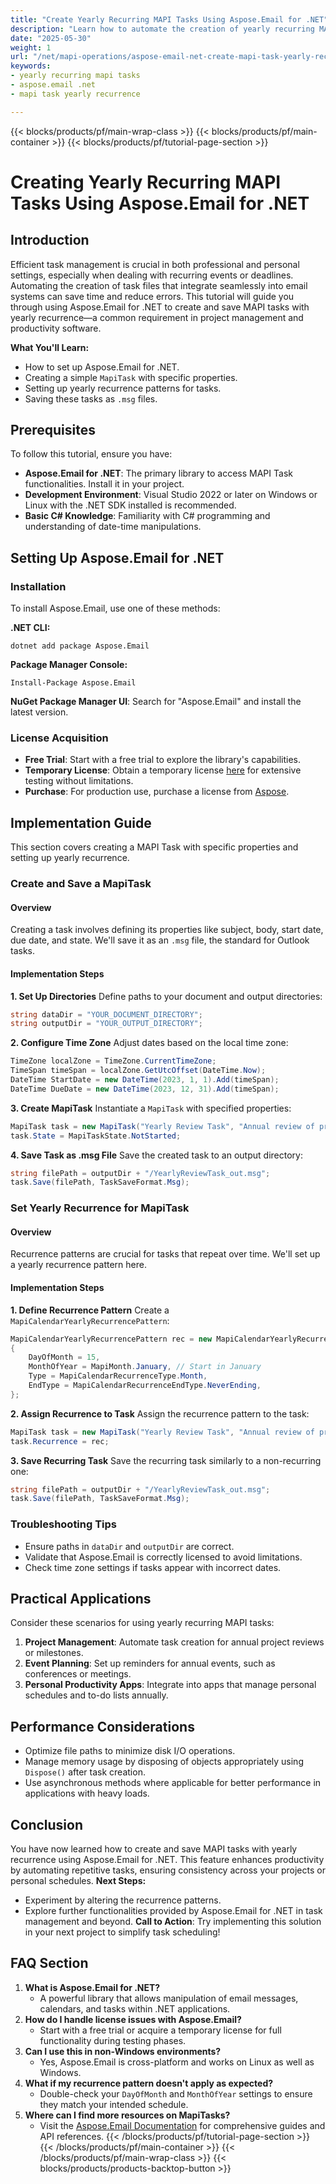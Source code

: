 ```yaml
---
title: "Create Yearly Recurring MAPI Tasks Using Aspose.Email for .NET"
description: "Learn how to automate the creation of yearly recurring MAPI tasks with Aspose.Email for .NET. This guide covers setup, task properties, recurrence patterns, and saving as MSG files."
date: "2025-05-30"
weight: 1
url: "/net/mapi-operations/aspose-email-net-create-mapi-task-yearly-recurrence/"
keywords:
- yearly recurring mapi tasks
- aspose.email .net
- mapi task yearly recurrence

---
```


{{< blocks/products/pf/main-wrap-class >}}
{{< blocks/products/pf/main-container >}}
{{< blocks/products/pf/tutorial-page-section >}}
# Creating Yearly Recurring MAPI Tasks Using Aspose.Email for .NET

## Introduction
Efficient task management is crucial in both professional and personal settings, especially when dealing with recurring events or deadlines. Automating the creation of task files that integrate seamlessly into email systems can save time and reduce errors. This tutorial will guide you through using Aspose.Email for .NET to create and save MAPI tasks with yearly recurrence—a common requirement in project management and productivity software.

**What You'll Learn:**
- How to set up Aspose.Email for .NET.
- Creating a simple `MapiTask` with specific properties.
- Setting up yearly recurrence patterns for tasks.
- Saving these tasks as `.msg` files.

## Prerequisites
To follow this tutorial, ensure you have:
- **Aspose.Email for .NET**: The primary library to access MAPI Task functionalities. Install it in your project.
- **Development Environment**: Visual Studio 2022 or later on Windows or Linux with the .NET SDK installed is recommended.
- **Basic C# Knowledge**: Familiarity with C# programming and understanding of date-time manipulations.

## Setting Up Aspose.Email for .NET
### Installation
To install Aspose.Email, use one of these methods:

**.NET CLI:**
```shell
dotnet add package Aspose.Email
```

**Package Manager Console:**
```shell
Install-Package Aspose.Email
```

**NuGet Package Manager UI**: Search for "Aspose.Email" and install the latest version.
### License Acquisition
- **Free Trial**: Start with a free trial to explore the library's capabilities.
- **Temporary License**: Obtain a temporary license [here](https://purchase.aspose.com/temporary-license/) for extensive testing without limitations.
- **Purchase**: For production use, purchase a license from [Aspose](https://purchase.aspose.com/buy).

## Implementation Guide
This section covers creating a MAPI Task with specific properties and setting up yearly recurrence.
### Create and Save a MapiTask
#### Overview
Creating a task involves defining its properties like subject, body, start date, due date, and state. We'll save it as an `.msg` file, the standard for Outlook tasks.
#### Implementation Steps
**1. Set Up Directories**
Define paths to your document and output directories:
```csharp
string dataDir = "YOUR_DOCUMENT_DIRECTORY";
string outputDir = "YOUR_OUTPUT_DIRECTORY";
```
**2. Configure Time Zone**
Adjust dates based on the local time zone:
```csharp
TimeZone localZone = TimeZone.CurrentTimeZone;
TimeSpan timeSpan = localZone.GetUtcOffset(DateTime.Now);
DateTime StartDate = new DateTime(2023, 1, 1).Add(timeSpan);
DateTime DueDate = new DateTime(2023, 12, 31).Add(timeSpan);
```
**3. Create MapiTask**
Instantiate a `MapiTask` with specified properties:
```csharp
MapiTask task = new MapiTask("Yearly Review Task", "Annual review of project milestones.", StartDate, DueDate);
task.State = MapiTaskState.NotStarted;
```
**4. Save Task as .msg File**
Save the created task to an output directory:
```csharp
string filePath = outputDir + "/YearlyReviewTask_out.msg";
task.Save(filePath, TaskSaveFormat.Msg);
```
### Set Yearly Recurrence for MapiTask
#### Overview
Recurrence patterns are crucial for tasks that repeat over time. We'll set up a yearly recurrence pattern here.
#### Implementation Steps
**1. Define Recurrence Pattern**
Create a `MapiCalendarYearlyRecurrencePattern`:
```csharp
MapiCalendarYearlyRecurrencePattern rec = new MapiCalendarYearlyRecurrencePattern
{
    DayOfMonth = 15,
    MonthOfYear = MapiMonth.January, // Start in January
    Type = MapiCalendarRecurrenceType.Month,
    EndType = MapiCalendarRecurrenceEndType.NeverEnding,
};
```
**2. Assign Recurrence to Task**
Assign the recurrence pattern to the task:
```csharp
MapiTask task = new MapiTask("Yearly Review Task", "Annual review of project milestones.", DateTime.Now, DateTime.Now.AddDays(1));
task.Recurrence = rec;
```
**3. Save Recurring Task**
Save the recurring task similarly to a non-recurring one:
```csharp
string filePath = outputDir + "/YearlyReviewTask_out.msg";
task.Save(filePath, TaskSaveFormat.Msg);
```
### Troubleshooting Tips
- Ensure paths in `dataDir` and `outputDir` are correct.
- Validate that Aspose.Email is correctly licensed to avoid limitations.
- Check time zone settings if tasks appear with incorrect dates.
## Practical Applications
Consider these scenarios for using yearly recurring MAPI tasks:
1. **Project Management**: Automate task creation for annual project reviews or milestones.
2. **Event Planning**: Set up reminders for annual events, such as conferences or meetings.
3. **Personal Productivity Apps**: Integrate into apps that manage personal schedules and to-do lists annually.
## Performance Considerations
- Optimize file paths to minimize disk I/O operations.
- Manage memory usage by disposing of objects appropriately using `Dispose()` after task creation.
- Use asynchronous methods where applicable for better performance in applications with heavy loads.
## Conclusion
You have now learned how to create and save MAPI tasks with yearly recurrence using Aspose.Email for .NET. This feature enhances productivity by automating repetitive tasks, ensuring consistency across your projects or personal schedules.
**Next Steps:**
- Experiment by altering the recurrence patterns.
- Explore further functionalities provided by Aspose.Email for .NET in task management and beyond.
**Call to Action**: Try implementing this solution in your next project to simplify task scheduling!
## FAQ Section
1. **What is Aspose.Email for .NET?**
   - A powerful library that allows manipulation of email messages, calendars, and tasks within .NET applications.
2. **How do I handle license issues with Aspose.Email?**
   - Start with a free trial or acquire a temporary license for full functionality during testing phases.
3. **Can I use this in non-Windows environments?**
   - Yes, Aspose.Email is cross-platform and works on Linux as well as Windows.
4. **What if my recurrence pattern doesn't apply as expected?**
   - Double-check your `DayOfMonth` and `MonthOfYear` settings to ensure they match your intended schedule.
5. **Where can I find more resources on MapiTasks?**
   - Visit the [Aspose.Email Documentation](https://reference.aspose.com/email/net/) for comprehensive guides and API references.
{{< /blocks/products/pf/tutorial-page-section >}}
{{< /blocks/products/pf/main-container >}}
{{< /blocks/products/pf/main-wrap-class >}}
{{< blocks/products/products-backtop-button >}}